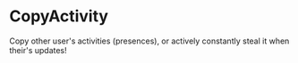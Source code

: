 # CopyActivity

Copy other user's activities (presences), or actively constantly steal it when their's updates!